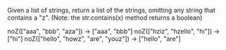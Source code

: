 Given a list of strings, return a list of the strings, omitting any string that contains a "z". (Note: the str.contains(x) method returns a boolean)

noZ(["aaa", "bbb", "aza"]) → ["aaa", "bbb"]
noZ(["hziz", "hzello", "hi"]) → ["hi"]
noZ(["hello", "howz", "are", "youz"]) → ["hello", "are"]